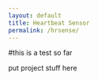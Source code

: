 ```yaml
---
layout: default
title: Heartbeat Sensor
permalink: /hrsense/
---
```


#this is a test so far

put project stuff here
